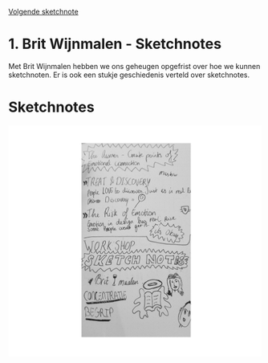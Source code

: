 [Volgende sketchnote](./tituswormer.md)

# 1. Brit Wijnmalen - Sketchnotes
Met Brit Wijnmalen hebben we ons geheugen opgefrist over hoe we kunnen
sketchnoten. Er is ook een stukje geschiedenis verteld over sketchnotes.

# Sketchnotes
![sketchnote1](../images/1.png)